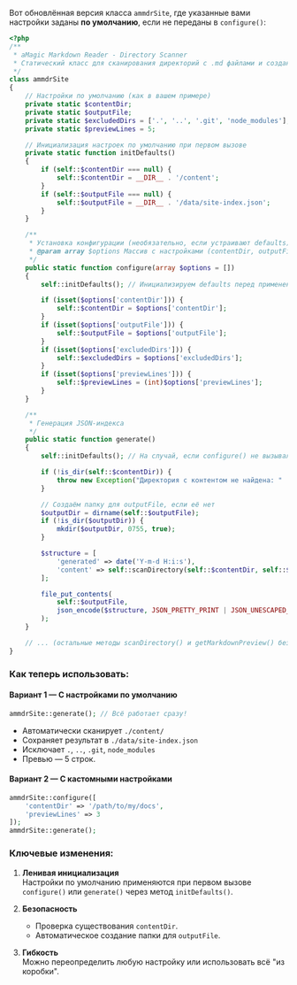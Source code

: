 Вот обновлённая версия класса `ammdrSite`, где указанные вами настройки заданы **по умолчанию**, если не переданы в `configure()`:

```php
<?php
/**
 * aMagic Markdown Reader - Directory Scanner
 * Статический класс для сканирования директорий с .md файлами и создания JSON-индекса
 */
class ammdrSite
{
    // Настройки по умолчанию (как в вашем примере)
    private static $contentDir;
    private static $outputFile;
    private static $excludedDirs = ['.', '..', '.git', 'node_modules'];
    private static $previewLines = 5;

    // Инициализация настроек по умолчанию при первом вызове
    private static function initDefaults()
    {
        if (self::$contentDir === null) {
            self::$contentDir = __DIR__ . '/content';
        }
        if (self::$outputFile === null) {
            self::$outputFile = __DIR__ . '/data/site-index.json';
        }
    }

    /**
     * Установка конфигурации (необязательно, если устраивают defaults)
     * @param array $options Массив с настройками (contentDir, outputFile, excludedDirs, previewLines)
     */
    public static function configure(array $options = [])
    {
        self::initDefaults(); // Инициализируем defaults перед применением настроек

        if (isset($options['contentDir'])) {
            self::$contentDir = $options['contentDir'];
        }
        if (isset($options['outputFile'])) {
            self::$outputFile = $options['outputFile'];
        }
        if (isset($options['excludedDirs'])) {
            self::$excludedDirs = $options['excludedDirs'];
        }
        if (isset($options['previewLines'])) {
            self::$previewLines = (int)$options['previewLines'];
        }
    }

    /**
     * Генерация JSON-индекса
     */
    public static function generate()
    {
        self::initDefaults(); // На случай, если configure() не вызывали

        if (!is_dir(self::$contentDir)) {
            throw new Exception("Директория с контентом не найдена: " . self::$contentDir);
        }

        // Создаём папку для outputFile, если её нет
        $outputDir = dirname(self::$outputFile);
        if (!is_dir($outputDir)) {
            mkdir($outputDir, 0755, true);
        }

        $structure = [
            'generated' => date('Y-m-d H:i:s'),
            'content' => self::scanDirectory(self::$contentDir, self::$contentDir)
        ];

        file_put_contents(
            self::$outputFile,
            json_encode($structure, JSON_PRETTY_PRINT | JSON_UNESCAPED_SLASHES)
        );
    }

    // ... (остальные методы scanDirectory() и getMarkdownPreview() без изменений)
}
```

### Как теперь использовать:
#### Вариант 1 — С настройками по умолчанию
```php
ammdrSite::generate(); // Всё работает сразу!
```
- Автоматически сканирует `./content/`
- Сохраняет результат в `./data/site-index.json`
- Исключает `.`, `..`, `.git`, `node_modules`
- Превью — 5 строк.

#### Вариант 2 — С кастомными настройками
```php
ammdrSite::configure([
    'contentDir' => '/path/to/my/docs',
    'previewLines' => 3
]);
ammdrSite::generate();
```

### Ключевые изменения:
1. **Ленивая инициализация**  
   Настройки по умолчанию применяются при первом вызове `configure()` или `generate()` через метод `initDefaults()`.

2. **Безопасность**  
   - Проверка существования `contentDir`.
   - Автоматическое создание папки для `outputFile`.

3. **Гибкость**  
   Можно переопределить любую настройку или использовать всё "из коробки".
